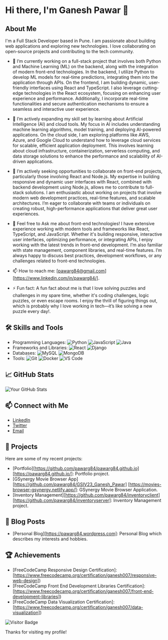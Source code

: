 
<!--
**pawarg84/pawarg84** is a ✨ _special_ ✨ repository because its `README.md` (this file) appears on your GitHub profile.

Here are some ideas to get you started:

- 🔭 I’m currently working on ...
- 🌱 I’m currently learning ...
- 👯 I’m looking to collaborate on ...
- 🤔 I’m looking for help with ...
- 💬 Ask me about ...
- 📫 How to reach me: ...
- 😄 Pronouns: ...
- ⚡ Fun fact: ...
-->

# Hi there, I'm Ganesh Pawar 👋

## About Me
I'm a Full Stack Developer based in Pune. I am passionate about building web applications and exploring new technologies. I love collaborating on open-source projects and contributing to the tech community.

- 🔭 I’m currently working on a full-stack project that involves both Python and Machine Learning (ML) on the backend, along with the integration of modern front-end technologies. In the backend, I utilize Python to develop ML models for real-time predictions, integrating them into the application through APIs. On the frontend, I am building dynamic, user-friendly interfaces using React and TypeScript. I also leverage cutting-edge technologies in the React ecosystem, focusing on enhancing user experience and performance. Additionally, I incorporate real-time functionalities and secure authentication mechanisms to ensure a seamless and interactive user experience.

- 🌱 I’m actively expanding my skill set by learning about Artificial Intelligence (AI) and cloud tools. My focus in AI includes understanding machine learning algorithms, model training, and deploying AI-powered applications. On the cloud side, I am exploring platforms like AWS, Azure, and Google Cloud to understand how to leverage cloud services for scalable, efficient application deployment. This involves learning about cloud infrastructure, containerization, serverless computing, and data storage solutions to enhance the performance and scalability of AI-driven applications.
  
- 👯 I’m actively seeking opportunities to collaborate on front-end projects, particularly those involving React and Node.js. My expertise in building responsive and dynamic user interfaces with React, combined with backend development using Node.js, allows me to contribute to full-stack solutions. I am enthusiastic about working on projects that involve modern web development practices, real-time features, and scalable architectures. I’m eager to collaborate with teams or individuals on creating robust, high-performance applications that deliver great user experiences.
  
- 💬 Feel free to Ask me about front-end technologies! I have extensive experience working with modern tools and frameworks like React, TypeScript, and JavaScript. Whether it's building responsive, interactive user interfaces, optimizing performance, or integrating APIs, I enjoy working with the latest trends in front-end development. I’m also familiar with state management, component libraries, and real-time features. I’m always happy to discuss best practices, development workflows, or any challenges related to front-end technologies.
  
- 📫 How to reach me: [pawarg84@gmail.com] [https://www.linkedin.com/in/pawarg84/].
- ⚡ Fun fact: A fun fact about me is that I love solving puzzles and challenges in my spare time, whether it's coding challenges, logic puzzles, or even escape rooms. I enjoy the thrill of figuring things out, which is probably why I love working in tech—it’s like solving a new puzzle every day!.

## 🛠️ Skills and Tools
- Programming Languages: ![Python](https://img.shields.io/badge/-Python-blue) ![JavaScript](https://img.shields.io/badge/-JavaScript-yellow) ![Java](https://img.shields.io/badge/-Java-red)
- Frameworks and Libraries: ![React](https://img.shields.io/badge/-React-blue) ![Django](https://img.shields.io/badge/-Django-green)
- Databases: ![MySQL](https://img.shields.io/badge/-MySQL-orange) ![MongoDB](https://img.shields.io/badge/-MongoDB-green)
- Tools: ![Git](https://img.shields.io/badge/-Git-black) ![Docker](https://img.shields.io/badge/-Docker-blue) ![VS Code](https://img.shields.io/badge/-VS_Code-purple)

## 📈 GitHub Stats
![Your GitHub Stats](https://github-readme-stats.vercel.app/api?username=pawarg84&show_icons=true&theme=radical)

## 📫 Connect with Me
- [LinkedIn](https://www.linkedin.com/in/pawarg84)
- [Twitter](https://twitter.com/pawarg84)
- [Email](mailto:pawarg84@gmail.com)

## 🔗 Projects
Here are some of my recent projects:

- [Portfolio][https://github.com/pawarg84/pawarg84.github.io] [https://pawarg84.github.io/]: Portfolio project.
- [GSynergy Movie Browser App][https://github.com/pawarg84/GSIV23_Ganesh_Pawar] [https://movies-browser-gsynergy.netlify.app/]: GSynergy Movie Browser Application.
- [Inventory Management][https://github.com/pawarg84/inventoryclient] [https://github.com/pawarg84/inventoryserver]: Inventory Management project.

## 📝 Blog Posts
- [Personal Blog][https://pawarg84.wordpress.com]: Personal Blog which describes my interests and hobbies.


## 🏆 Achievements
- [FreeCodeCamp Responsive Design Certification]: [https://www.freecodecamp.org/certification/ganesh007/responsive-web-design])
- [FreeCodeCamp Front End Development Libraries Certification]: [https://www.freecodecamp.org/certification/ganesh007/front-end-development-libraries])
- [FreeCodeCamp Data Visualization Certification]: [https://www.freecodecamp.org/certification/ganesh007/data-visualization])

![Visitor Badge](https://visitor-badge.laobi.icu/badge?page_id=pawarg84.pawarg84)

Thanks for visiting my profile!
